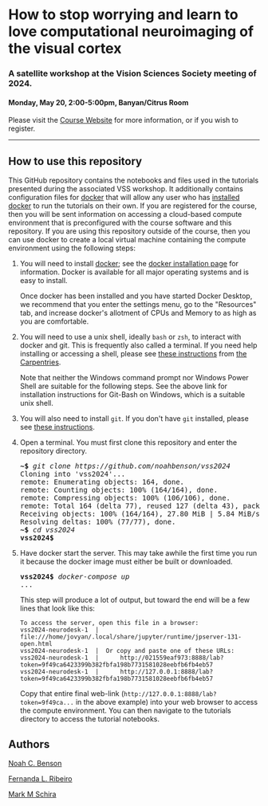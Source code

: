 # How to stop worrying and learn to love computational neuroimaging of the visual cortex
### A satellite workshop at the Vision Sciences Society meeting of 2024.
#### Monday, May 20, 2:00-5:00pm, Banyan/Citrus Room

Please visit the [Course Website](https://noahbenson.github.io/vss2024) for more
information, or if you wish to register.

---


## How to use this repository

This GitHub repository contains the notebooks and files used in the tutorials
presented during the associated VSS workshop. It additionally contains
configuration files for [docker](https://www.docker.com/) that will allow any
user who has [installed docker](https://docs.docker.com/engine/install/) to run
the tutorials on their own. If you are registered for the course, then you will
be sent information on accessing a cloud-based compute environment that is
preconfigured with the course software and this repository. If you are using
this repository outside of the course, then you can use docker to create a local
virtual machine containing the compute environment using the following steps:

1. You will need to install [docker](https://www.docker.com/); see the [docker
   installation page](https://docs.docker.com/engine/install/) for
   information. Docker is available for all major operating systems and is easy
   to install.
   
   Once docker has been installed and you have started Docker Desktop, we
   recommend that you enter the settings menu, go to the "Resources" tab, and
   increase docker's allotment of CPUs and Memory to as high as you are
   comfortable.
2. You will need to use a unix shell, ideally `bash` or `zsh`, to interact with
   docker and git. This is frequently also called a terminal. If you need help
   installing or accessing a shell, please see [these
   instructions](https://carpentries.github.io/workshop-template/install_instructions/#shell)
   from [the Carpentries](https://thecarpentries.org/).
   
   Note that neither the Windows command prompt nor Windows Power Shell are
   suitable for the following steps. See the above link for installation
   instructions for Git-Bash on Windows, which is a suitable unix shell.
3. You will also need to install `git`. If you don't have `git` installed,
   please see [these
   instructions](https://carpentries.github.io/workshop-template/install_instructions/#git).
4. Open a terminal. You must first clone this repository and enter the
   repository directory.
   
   <pre>
   <b>~$</b> <i>git clone https://github.com/noahbenson/vss2024</i>
   Cloning into 'vss2024'...
   remote: Enumerating objects: 164, done.
   remote: Counting objects: 100% (164/164), done.
   remote: Compressing objects: 100% (106/106), done.
   remote: Total 164 (delta 77), reused 127 (delta 43), pack-reused 0
   Receiving objects: 100% (164/164), 27.80 MiB | 5.84 MiB/s, done.
   Resolving deltas: 100% (77/77), done.
   <b>~$</b> <i>cd vss2024</i>
   <b>vss2024$</b>
   </pre>
5. Have docker start the server. This may take awhile the first time you run it
   because the docker image must either be built or downloaded.
   
   <pre>
   <b>vss2024$</b> <i>docker-compose up</i>
   ...
   </pre>
   
   This step will produce a lot of output, but toward the end will be a few
   lines that look like this:
   
   ```
   To access the server, open this file in a browser:
   vss2024-neurodesk-1  |      file:///home/jovyan/.local/share/jupyter/runtime/jpserver-131-open.html
   vss2024-neurodesk-1  |  Or copy and paste one of these URLs:
   vss2024-neurodesk-1  |      http://021559eaf973:8888/lab?token=9f49ca6423399b382fbfa198b7731581028eebfb6fb4eb57
   vss2024-neurodesk-1  |      http://127.0.0.1:8888/lab?token=9f49ca6423399b382fbfa198b7731581028eebfb6fb4eb57
   ```
   
   Copy that entire final web-link (`http://127.0.0.1:8888/lab?token=9f49ca...`
   in the above example) into your web browser to access the compute
   environment. You can then navigate to the tutorials directory to access the
   tutorial notebooks.



## Authors

[Noah C. Benson](https://github.com/noahbenson)

[Fernanda L. Ribeiro](https://github.com/felenitaribeiro)

[Mark M Schira](https://github.com/mschira)


